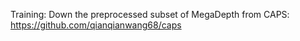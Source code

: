 Training: Down the preprocessed subset of MegaDepth from CAPS: https://github.com/qianqianwang68/caps
